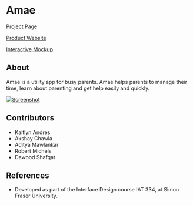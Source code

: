 # Amae

[Project Page](http://amae.rmichels.com/)

[Product Website](https://rmichels.com/amae)

[Interactive Mockup](https://www.figma.com/proto/MTkTlvyHoJziDU2ZnpaCSs/334_Stage5_v2?node-id=2%3A2849&viewport=422%2C1134%2C0.19956186413764954&scaling=contain)

## About

Amae is a utility app for busy parents. Amae helps parents to manage their time, learn about parenting and get help easily and quickly.

[![Screenshot](https://rmichels.com/assets/img/amae.jpg)](http://amae.rmichels.com/)

## Contributors
* Kaitlyn Andres
* Akshay Chawla
* Aditya Mawlankar
* Robert Michels
* Dawood Shafqat

## References
* Developed as part of the Interface Design course IAT 334, at Simon Fraser University.

